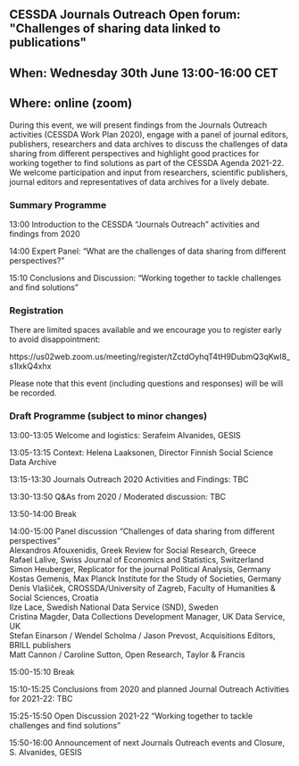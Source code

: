 <html>
  <head>
    <title>.</title>
  </head>
  <body>
  <h2>CESSDA Journals Outreach Open forum: "Challenges of sharing data linked to publications"</h2>
  <h2>When: Wednesday 30th June 13:00-16:00 CET </h2>
  <h2>Where: online (zoom)</h2>
  <p>During this event, we will present findings from the Journals Outreach activities (CESSDA Work Plan 2020), engage with a panel of journal editors, publishers, researchers and data archives to discuss the challenges of data sharing from different perspectives and highlight  good practices for working together to find solutions as part of the CESSDA Agenda 2021-22. We welcome participation and input from researchers, scientific publishers, journal editors and representatives of data archives for a lively debate.</p>
  <h3>Summary Programme</h3>
  <p>13:00 Introduction to the CESSDA “Journals Outreach” activities and findings from 2020</p>
  <p>14:00 Expert Panel: “What are the challenges of data sharing from different perspectives?”</p>
  <p>15:10 Conclusions and Discussion: “Working together to tackle challenges and find solutions”</p>
  <h3>Registration</h3>
  <p>There are limited spaces available and we encourage you to register early to avoid disappointment:</p>
  <p>https://us02web.zoom.us/meeting/register/tZctdOyhqT4tH9DubmQ3qKwI8_s1lxkQ4xhx</p>
  <p>Please note that this event (including questions and responses) will be will be recorded. </p>
  <h3>Draft Programme (subject to minor changes)</h3>
  <p>13:00-13:05	Welcome and logistics: Serafeim Alvanides, GESIS</p>
  <p>13:05-13:15	Context: Helena Laaksonen, Director Finnish Social Science Data Archive</p>
  <p>13:15-13:30 	Journals Outreach 2020 Activities and Findings: TBC</p>
  <p>13:30-13:50	Q&As from 2020 / Moderated discussion: TBC</p>
  <p>13:50-14:00	Break</p>
  <p>14:00-15:00  Panel discussion “Challenges of data sharing from different perspectives”<br>
Alexandros Afouxenidis, Greek Review for Social Research, Greece<br>
Rafael Lalive, Swiss Journal of Economics and Statistics, Switzerland<br>
Simon Heuberger, Replicator for the journal Political Analysis, Germany<br>
Kostas Gemenis, Max Planck Institute for the Study of Societies, Germany<br>
Denis Vlašiček, CROSSDA/University of Zagreb, Faculty of Humanities & Social Sciences, Croatia<br>
Ilze Lace, Swedish National Data Service (SND), Sweden<br>
Cristina Magder, Data Collections Development Manager, UK Data Service, UK<br>
Stefan Einarson / Wendel Scholma / Jason Prevost, Acquisitions Editors, BRILL publishers<br>
Matt Cannon / Caroline Sutton, Open Research, Taylor & Francis<br>
  <p>15:00-15:10	Break</p>
  <p>15:10-15:25	Conclusions from 2020 and planned Journal Outreach Activities for 2021-22: TBC</p>
  <p>15:25-15:50	Open Discussion 2021-22 “Working together to tackle challenges and find solutions”</p>
  <p>15:50-16:00	Announcement of next Journals Outreach events and Closure, S. Alvanides, GESIS</p>
</body>
</html>

